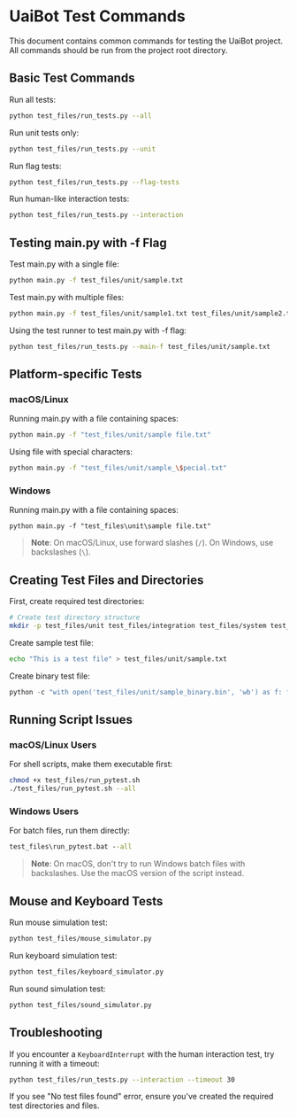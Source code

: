 # UaiBot Test Commands

This document contains common commands for testing the UaiBot project. All commands should be run from the project root directory.

## Basic Test Commands

Run all tests:
```bash
python test_files/run_tests.py --all
```

Run unit tests only:
```bash
python test_files/run_tests.py --unit
```

Run flag tests:
```bash
python test_files/run_tests.py --flag-tests
```

Run human-like interaction tests:
```bash
python test_files/run_tests.py --interaction
```

## Testing main.py with -f Flag

Test main.py with a single file:
```bash
python main.py -f test_files/unit/sample.txt
```

Test main.py with multiple files:
```bash
python main.py -f test_files/unit/sample1.txt test_files/unit/sample2.txt
```

Using the test runner to test main.py with -f flag:
```bash
python test_files/run_tests.py --main-f test_files/unit/sample.txt
```

## Platform-specific Tests

### macOS/Linux

Running main.py with a file containing spaces:
```bash
python main.py -f "test_files/unit/sample file.txt"
```

Using file with special characters:
```bash
python main.py -f "test_files/unit/sample_\$pecial.txt"
```

### Windows

Running main.py with a file containing spaces:
```batch
python main.py -f "test_files\unit\sample file.txt"
```

> **Note**: On macOS/Linux, use forward slashes (`/`). On Windows, use backslashes (`\`).

## Creating Test Files and Directories

First, create required test directories:
```bash
# Create test directory structure
mkdir -p test_files/unit test_files/integration test_files/system test_files/human_interaction
```

Create sample test file:
```bash
echo "This is a test file" > test_files/unit/sample.txt
```

Create binary test file:
```python
python -c "with open('test_files/unit/sample_binary.bin', 'wb') as f: f.write(bytes(range(256)))"
```

## Running Script Issues

### macOS/Linux Users
For shell scripts, make them executable first:
```bash
chmod +x test_files/run_pytest.sh
./test_files/run_pytest.sh --all
```

### Windows Users
For batch files, run them directly:
```cmd
test_files\run_pytest.bat --all
```

> **Note**: On macOS, don't try to run Windows batch files with backslashes. Use the macOS version of the script instead.

## Mouse and Keyboard Tests

Run mouse simulation test:
```bash
python test_files/mouse_simulator.py
```

Run keyboard simulation test:
```bash
python test_files/keyboard_simulator.py
```

Run sound simulation test:
```bash
python test_files/sound_simulator.py
```

## Troubleshooting

If you encounter a `KeyboardInterrupt` with the human interaction test, try running it with a timeout:
```bash
python test_files/run_tests.py --interaction --timeout 30
```

If you see "No test files found" error, ensure you've created the required test directories and files.
